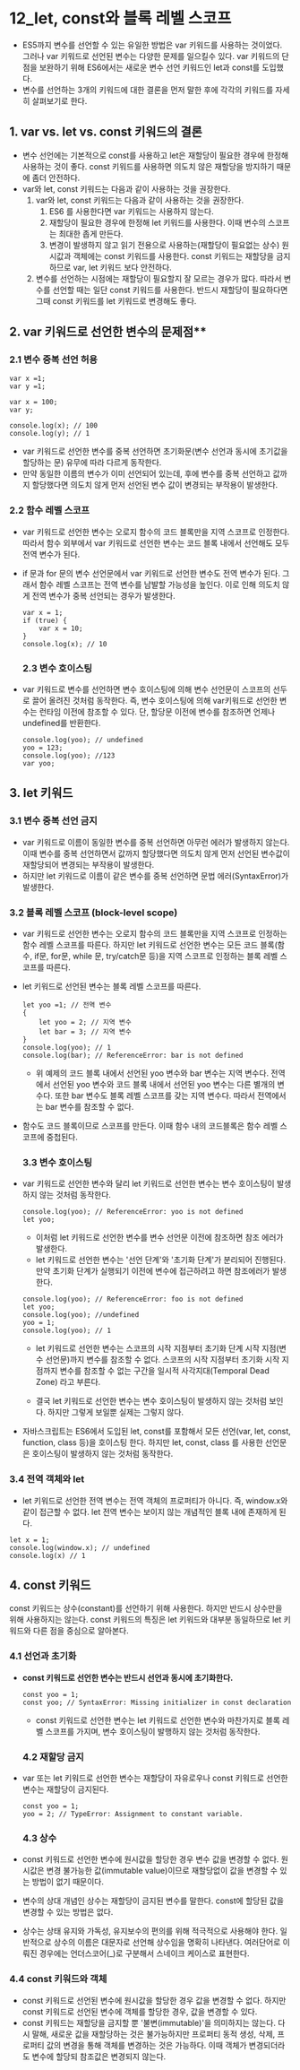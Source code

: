 # 12_let, const와 블록 레벨 스코프

* ES5까지 변수를 선언할 수 있는 유일한 방법은 var 키워드를 사용하는 것이었다. 그러나 var 키워드로 선언된 변수는 다양한 문제를 일으킬수 있다. var 키워드의 단점을 보완하기 위해 ES6에서는 새로운 변수 선언 키워드인 let과 const를 도입했다. 
* 변수를 선언하는 3개의 키워드에 대한 결론을 먼저 말한 후에 각각의 키워드를 자세히 살펴보기로 한다.



## 1. var vs. let vs. const 키워드의 결론

* 변수 선언에는 기본적으로 const를 사용하고 let은 재할당이 필요한 경우에 한정해 사용하는 것이 좋다. const 키워드를 사용하면 의도치 않은 재할당을 방지하기 때문에 좀더 안전하다.
* var와 let, const 키워드는 다음과 같이 사용하는 것을 권장한다.
  1. var와 let, const 키워드는 다음과 같이 사용하는 것을 권장한다.
     1. ES6 를 사용한다면 var 키워드는 사용하지 않는다.
     2. 재할당이 필요한 경우에 한정해 let 키워드를 사용한다. 이때 변수의 스코프는 최대한 좁게 만든다.
     3. 변경이 발생하지 않고 읽기 전용으로 사용하는(재할당이 필요없는 상수) 원시값과 객체에는 const 키워드를 사용한다. const 키워드는 재할당을 금지하므로 var, let 키워드 보다 안전하다.
  2. 변수를 선언하는 시점에는 재할당이 필요할지 잘 모르는 경우가 많다. 따라서 변수를 선언할 때는 일단 const 키워드를 사용한다. 반드시 재할당이 필요하다면 그때 const 키워드를 let 키워드로 변경해도 좋다.



## 2. var 키워드로 선언한 변수의 문제점**

### **2.1 변수 중복 선언 허용**

```
var x =1;
var y =1;

var x = 100;
var y;

console.log(x); // 100
console.log(y); // 1
```

- var 키워드로 선언한 변수를 중복 선언하면 초기화문(변수 선언과 동시에 초기값을 할당하는 문) 유무에 따라 다르게 동작한다.
- 만약 동일한 이름의 변수가 이미 선언되어 있는데, 후에 변수를 중복 선언하고 값까지 할당했다면 의도치 않게 먼저 선언된 변수 값이 변경되는 부작용이 발생한다.

### **2.2 함수 레벨 스코프**

- var 키워드로 선언한 변수는 오로지 함수의 코드 블록만을 지역 스코프로 인정한다. 따라서 함수 외부에서 var 키워드로 선언한 변수는 코드 블록 내에서 선언해도 모두 전역 변수가 된다.

- if 문과 for 문의 변수 선언문에서 var 키워드로 선언한 변수도 전역 변수가 된다. 그래서 함수 레벨 스코프는 전역 변수를 남발할 가능성을 높인다. 이로 인해 의도치 않게 전역 변수가 중복 선언되는 경우가 발생한다.

  ```
  var x = 1;
  if (true) {
      var x = 10;
  }
  console.log(x); // 10
  ```

  ### **2.3 변수 호이스팅**

- var 키워드로 변수를 선언하면 변수 호이스팅에 의해 변수 선언문이 스코프의 선두로 끌어 올려진 것처럼 동작한다. 즉, 변수 호이스팅에 의해 var키워드로 선언한 변수는 런타임 이전에 참조할 수 있다. 단, 할당문 이전에 변수를 참조하면 언제나 undefined를 반환한다.

  ```
  console.log(yoo); // undefined
  yoo = 123;
  console.log(yoo); //123
  var yoo;
  ```

## **3. let 키워드**

### **3.1 변수 중복 선언 금지**

- var 키워드로 이름이 동일한 변수를 중복 선언하면 아무런 에러가 발생하지 않는다. 이때 변수를 중복 선언하면서 값까지 할당했다면 의도치 않게 먼저 선언된 변수값이 재할당되어 변경되는 부작용이 발생한다.
- 하지만 let 키워드로 이름이 같은 변수를 중복 선언하면 문법 에러(SyntaxError)가 발생한다.

### **3.2 블록 레벨 스코프 (block-level scope)**

- var 키워드로 선언한 변수는 오로지 함수의 코드 블록만을 지역 스코프로 인정하는 함수 레벨 스코프를 따른다. 하지만 let 키워드로 선언한 변수는 모든 코드 블록(함수, if문, for문, while 문, try/catch문 등)을 지역 스코프로 인정하는 블록 레벨 스코프를 따른다.

- let 키워드로 선언된 변수는 블록 레벨 스코프를 따른다.

  ```
  let yoo =1; // 전역 변수
  {
      let yoo = 2; // 지역 변수
      let bar = 3; // 지역 변수
  }
  console.log(yoo); // 1
  console.log(bar); // ReferenceError: bar is not defined
  ```

  - 위 예제의 코드 블록 내에서 선언된 yoo 변수와 bar 변수는 지역 변수다. 전역에서 선언된 yoo 변수와 코드 블록 내에서 선언된 yoo 변수는 다른 별개의 변수다. 또한 bar 변수도 블록 레벨 스코프를 갖는 지역 변수다. 따라서 전역에서는 bar 변수를 참조할 수 없다.

- 함수도 코드 블록이므로 스코프를 만든다. 이때 함수 내의 코드블록은 함수 레벨 스코프에 중첩된다.

  

  ### **3.3 변수 호이스팅**

- var 키워드로 선언한 변수와 달리 let 키워드로 선언한 변수는 변수 호이스팅이 발생하지 않는 것처럼 동작한다.

  ```
  console.log(yoo); // ReferenceError: yoo is not defined
  let yoo;
  ```

  - 이처럼 let 키워드로 선언한 변수를 변수 선언문 이전에 참조하면 참조 에러가 발생한다.
  - let 키워드로 선언한 변수는 '선언 단계'와 '초기화 단계'가 분리되어 진행된다. 만약 초기화 단계가 실행되기 이전에 변수에 접근하려고 하면 참조에러가 발생한다.

  ```
  console.log(yoo); // ReferenceError: foo is not defined
  let yoo;
  console.log(yoo); //undefined
  yoo = 1;
  console.log(yoo); // 1
  ```

  - let 키워드로 선언한 변수는 스코프의 시작 지점부터 초기화 단계 시작 지점(변수 선언문)까지 변수를 참조할 수 없다. 스코프의 시작 지점부터 초기화 시작 지점까지 변수를 참조할 수 없는 구간을 일시적 사각지대(Temporal Dead Zone) 라고 부른다.

  - 결국 let 키워드로 선언한 변수는 변수 호이스팅이 발생하지 않는 것처럼 보인다. 하지만 그렇게 보일뿐 실제는 그렇지 않다.

- 자바스크립트는 ES6에서 도입된 let, const를 포함해서 모든 선언(var, let, const, function, class 등)을 호이스팅 한다. 하지만 let, const, class 를 사용한 선언문은 호이스팅이 발생하지 않는 것처럼 동작한다.

### **3.4 전역 객체와 let**

- let 키워드로 선언한 전역 변수는 전역 객체의 프로퍼티가 아니다. 즉, window.x와 같이 접근할 수 없다. let 전역 변수는 보이지 않는 개념적인 블록 내에 존재하게 된다.

```
let x = 1;
console.log(window.x); // undefined
console.log(x) // 1
```

## **4. const 키워드**

const 키워드는 상수(constant)를 선언하기 위해 사용한다. 하지만 반드시 상수만을 위해 사용하지는 않는다. const 키워드의 특징은 let 키워드와 대부분 동일하므로 let 키워드와 다른 점을 중심으로 알아본다.

### **4.1 선언과 초기화**

- **const 키워드로 선언한 변수는 반드시 선언과 동시에 초기화한다.**

  ```
  const yoo = 1;
  const yoo; // SyntaxError: Missing initializer in const declaration
  ```

  - const 키워드로 선언한 변수는 let 키워드로 선언한 변수와 마찬가지로 블록 레벨 스코프를 가지며, 변수 호이스팅이 발행하지 않는 것처럼 동작한다.

  ### **4.2 재할당 금지**

- var 또는 let 키워드로 선언한 변수는 재할당이 자유로우나 const 키워드로 선언한 변수는 재할당이 금지된다.

  ```
  const yoo = 1;
  yoo = 2; // TypeError: Assignment to constant variable.
  ```

  ### **4.3 상수**

- const 키워드로 선언한 변수에 원시값을 할당한 경우 변수 값을 변경할 수 없다. 원시값은 변경 불가능한 값(immutable value)이므로 재할당없이 값을 변경할 수 있는 방법이 없기 때문이다.

- 변수의 상대 개념인 상수는 재할당이 금지된 변수를 말한다. const에 할당된 값을 변경할 수 있는 방법은 없다.

- 상수는 상태 유지와 가독성, 유지보수의 편의를 위해 적극적으로 사용해야 한다. 일반적으로 상수의 이름은 대문자로 선언해 상수임을 명확히 나타낸다. 여러단어로 이뤄진 경우에는 언더스코어(_)로 구분해서 스네이크 케이스로 표현한다.

### **4.4 const 키워드와 객체**

- const 키워드로 선언된 변수에 원시값을 할당한 경우 값을 변경할 수 없다. 하지만 const 키워드로 선언된 변수에 객체를 할당한 경우, 값을 변경할 수 있다.
- const 키워드는 재할당을 금지할 뿐 '불변(immutable)'을 의미하지는 않는다. 다시 말해, 새로운 값을 재할당하는 것은 불가능하지만 프로퍼티 동적 생성, 삭제, 프로퍼티 값의 변경을 통해 객체를 변경하는 것은 가능하다. 이때 객체가 변경되더라도 변수에 할당되 참조값은 변경되지 않는다.